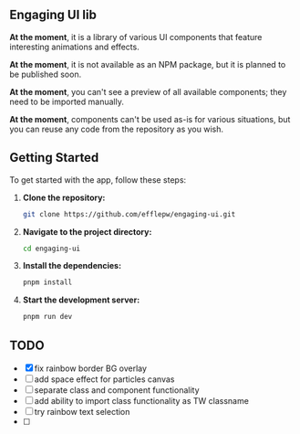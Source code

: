 ## Engaging UI lib

**At the moment**, it is a library of various UI components that feature interesting animations and effects.

**At the moment**, it is not available as an NPM package, but it is planned to be published soon.

**At the moment**, you can't see a preview of all available components; they need to be imported manually.

**At the moment**, components can't be used as-is for various situations, but you can reuse any code from the repository as you wish.

## Getting Started

To get started with the app, follow these steps:

1. **Clone the repository:**
   ```bash
   git clone https://github.com/efflepw/engaging-ui.git
   ```
2. **Navigate to the project directory:**
   ```bash
   cd engaging-ui
   ```
3. **Install the dependencies:**
   ```bash
   pnpm install
   ```
4. **Start the development server:**
   ```bash
   pnpm run dev
   ```

## TODO

- [x] fix rainbow border BG overlay
- [ ] add space effect for particles canvas
- [ ] separate class and component functionality
- [ ] add ability to import class functionality as TW classname
- [ ] try rainbow text selection
- [ ]
